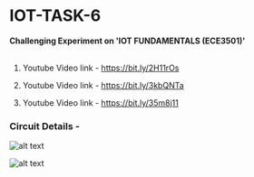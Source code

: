 # IOT-TASK-6 <br />
**Challenging Experiment on 'IOT FUNDAMENTALS (ECE3501)'**<br /><br />

1. Youtube Video link -  https://bit.ly/2H11rOs<br />

2. Youtube Video link -  https://bit.ly/3kbQNTa<br/>

3. Youtube Video link -  https://bit.ly/35m8j11<br />


### Circuit Details -
![alt text](https://github.com/gourangaVIT/IOT-TASK-6/blob/main/Pictures%20and%20Videos/circuit.jpg?raw=true)

![alt text](https://github.com/gourangaVIT/IOT-TASK-6/blob/main/Pictures%20and%20Videos/web%20browser.png?raw=true)

